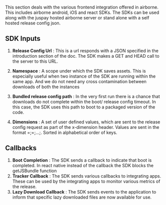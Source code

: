 This section deals with the various frontend integration offered in airborne. This includes airborne android, iOS and react SDKs. The SDKs can be used along with the juspay hosted airborne server or stand alone with a self hosted release config json.

## SDK Inputs

1. **Release Config Url** : This is a url responds with a JSON specified in the introduction section of the doc. The SDK makes a GET and HEAD call to the server to this URL.

2. **Namespace** : A scope under which the SDK saves assets. This is especially useful when two instance of the SDK are running within the same app. And we do not need any cross contamination between downloads of both the instances

3. **Bundled release config path** : In the very first run there is a chance that downloads do not complete within the boot/ release config timeout. In this case, the SDK uses this path to boot to a packaged version of the code.

4. **Dimensions** : A set of user defined values, which are sent to the release config request as part of the x-dimension header. Values are sent in the format <key1>=<value1>;<key2>=<value1>;...;. Sorted in alphabetical order of keys.

## Callbacks

1. **Boot Completion** : The SDK sends a callback to indicate that boot is completed. In react native instead of the callback the SDK blocks the getJSBundle function
2. **Tracker Callback** : The SDK sends various callbacks to integrating apps. These can be used by the integrating apps to monitor various metrics of the release.
3. **Lazy Download Callback** : The SDK sends events to the application to inform that specific lazy downloaded files are now available for use.
